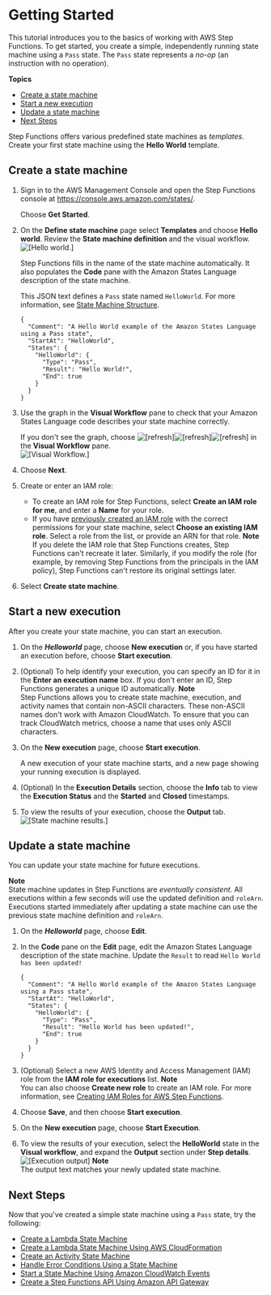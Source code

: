 # Getting Started<a name="getting-started"></a>

This tutorial introduces you to the basics of working with AWS Step Functions\. To get started, you create a simple, independently running state machine using a `Pass` state\. The `Pass` state represents a *no\-op* \(an instruction with no operation\)\.

**Topics**
+ [Create a state machine](#create-state-machine)
+ [Start a new execution](#start-new-execution)
+ [Update a state machine](#update-state-machine)
+ [Next Steps](#next-steps)

Step Functions offers various predefined state machines as *templates*\. Create your first state machine using the **Hello World** template\.

## Create a state machine<a name="create-state-machine"></a>

1. Sign in to the AWS Management Console and open the Step Functions console at [https://console\.aws\.amazon\.com/states/](https://console.aws.amazon.com/states/)\.

   Choose **Get Started**\.

1. On the **Define state machine** page select **Templates** and choose **Hello world**\. Review the **State machine definition** and the visual workflow\.  
![\[Hello world.\]](http://docs.aws.amazon.com/step-functions/latest/dg/images/tutorial-create-state-machine-hello-world.png)

   Step Functions fills in the name of the state machine automatically\. It also populates the **Code** pane with the Amazon States Language description of the state machine\.

   This JSON text defines a `Pass` state named `HelloWorld`\. For more information, see [State Machine Structure](amazon-states-language-state-machine-structure.md)\.

   ```
   {
     "Comment": "A Hello World example of the Amazon States Language using a Pass state",
     "StartAt": "HelloWorld",
     "States": {
       "HelloWorld": {
         "Type": "Pass",
         "Result": "Hello World!",
         "End": true
       }
     }
   }
   ```

1. Use the graph in the **Visual Workflow** pane to check that your Amazon States Language code describes your state machine correctly\.

   If you don't see the graph, choose ![\[refresh\]](http://docs.aws.amazon.com/step-functions/latest/dg/images/tutorial-getting-started-refresh.png)![\[refresh\]](http://docs.aws.amazon.com/step-functions/latest/dg/)![\[refresh\]](http://docs.aws.amazon.com/step-functions/latest/dg/) in the **Visual Workflow** pane\.  
![\[Visual Workflow.\]](http://docs.aws.amazon.com/step-functions/latest/dg/images/hello-state-machine-preview.png)

1. Choose **Next**\.

1. Create or enter an IAM role:
   + To create an IAM role for Step Functions, select **Create an IAM role for me**, and enter a **Name** for your role\.
   + If you have [previously created an IAM role](procedure-create-iam-role.md) with the correct permissions for your state machine, select **Choose an existing IAM role**\. Select a role from the list, or provide an ARN for that role\. 
**Note**  
If you delete the IAM role that Step Functions creates, Step Functions can't recreate it later\. Similarly, if you modify the role \(for example, by removing Step Functions from the principals in the IAM policy\), Step Functions can't restore its original settings later\. 

1. Select **Create state machine**\.

## Start a new execution<a name="start-new-execution"></a>

After you create your state machine, you can start an execution\.

1. On the ***Helloworld*** page, choose **New execution** or, if you have started an execution before, choose **Start execution**\.

1. \(Optional\) To help identify your execution, you can specify an ID for it in the **Enter an execution name** box\. If you don't enter an ID, Step Functions generates a unique ID automatically\.
**Note**  
Step Functions allows you to create state machine, execution, and activity names that contain non\-ASCII characters\. These non\-ASCII names don't work with Amazon CloudWatch\. To ensure that you can track CloudWatch metrics, choose a name that uses only ASCII characters\.

1. On the **New execution** page, choose **Start execution**\.

   A new execution of your state machine starts, and a new page showing your running execution is displayed\.

1. \(Optional\) In the **Execution Details** section, choose the **Info** tab to view the **Execution Status** and the **Started** and **Closed** timestamps\.

1. To view the results of your execution, choose the **Output** tab\.  
![\[State machine results.\]](http://docs.aws.amazon.com/step-functions/latest/dg/images/tutorial-console-state-machine-execution-output.png)

## Update a state machine<a name="update-state-machine"></a>

You can update your state machine for future executions\.

**Note**  
State machine updates in Step Functions are *eventually consistent*\. All executions within a few seconds will use the updated definition and `roleArn`\. Executions started immediately after updating a state machine can use the previous state machine definition and `roleArn`\.

1. On the ***Helloworld*** page, choose **Edit**\.

1. In the **Code** pane on the **Edit** page, edit the Amazon States Language description of the state machine\. Update the `Result` to read `Hello World has been updated!`

   ```
   {
     "Comment": "A Hello World example of the Amazon States Language using a Pass state",
     "StartAt": "HelloWorld",
     "States": {
       "HelloWorld": {
         "Type": "Pass",
         "Result": "Hello World has been updated!",
         "End": true
       }
     }
   }
   ```

1. \(Optional\) Select a new AWS Identity and Access Management \(IAM\) role from the **IAM role for executions** list\.
**Note**  
You can also choose **Create new role** to create an IAM role\. For more information, see [Creating IAM Roles for AWS Step Functions](procedure-create-iam-role.md)\.

1. Choose **Save**, and then choose **Start execution**\.

1. On the **New execution** page, choose **Start Execution**\.

1. To view the results of your execution, select the **HelloWorld** state in the **Visual workflow**, and expand the **Output** section under **Step details**\.  
![\[Execution output\]](http://docs.aws.amazon.com/step-functions/latest/dg/images/tutorial-console-state-machine-update-output.png)
**Note**  
The output text matches your newly updated state machine\.

## Next Steps<a name="next-steps"></a>

Now that you've created a simple state machine using a `Pass` state, try the following:
+ [Create a Lambda State Machine](tutorial-creating-lambda-state-machine.md)
+ [Create a Lambda State Machine Using AWS CloudFormation](tutorial-lambda-state-machine-cloudformation.md)
+ [Create an Activity State Machine](tutorial-creating-activity-state-machine.md)
+ [Handle Error Conditions Using a State Machine](tutorial-handling-error-conditions.md)
+ [Start a State Machine Using Amazon CloudWatch Events](tutorial-cloudwatch-events-target.md)
+ [Create a Step Functions API Using Amazon API Gateway](tutorial-api-gateway.md)